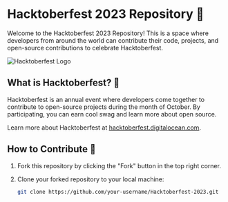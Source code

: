 # Hacktoberfest 2023 Repository 🎉

Welcome to the Hacktoberfest 2023 Repository! This is a space where developers from around the world can contribute their code, projects, and open-source contributions to celebrate Hacktoberfest.

![Hacktoberfest Logo](hacktoberfest-logo.png)

## What is Hacktoberfest? 🍂

Hacktoberfest is an annual event where developers come together to contribute to open-source projects during the month of October. By participating, you can earn cool swag and learn more about open source.

Learn more about Hacktoberfest at [hacktoberfest.digitalocean.com](https://hacktoberfest.digitalocean.com/).

## How to Contribute 🚀

1. Fork this repository by clicking the "Fork" button in the top right corner.
2. Clone your forked repository to your local machine:

   ```bash
   git clone https://github.com/your-username/Hacktoberfest-2023.git

